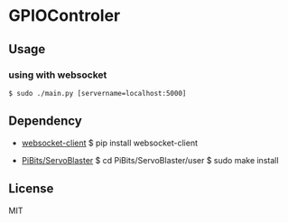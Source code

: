 GPIOControler
=============

## Usage

### using with websocket

    $ sudo ./main.py [servername=localhost:5000]

## Dependency

- [websocket-client](https://github.com/liris/websocket-client)
    $ pip install websocket-client

- [PiBits/ServoBlaster](https://github.com/richardghirst/PiBits)
    $ cd PiBits/ServoBlaster/user
    $ sudo make install


## License

MIT
